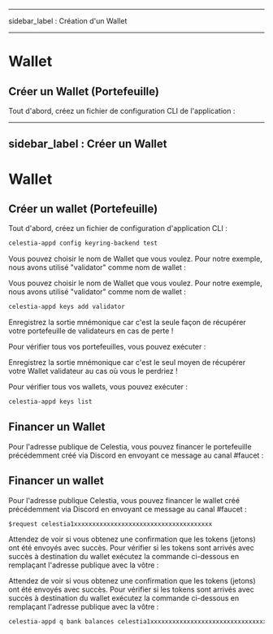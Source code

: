
- - -
sidebar_label : Création d'un Wallet
- - -

# Wallet

## Créer un Wallet (Portefeuille)

Tout d'abord, créez un fichier de configuration CLI de l'application :

---
sidebar_label : Créer un Wallet
---

# Wallet

## Créer un wallet (Portefeuille)

Tout d'abord, créez un fichier de configuration d'application CLI :


 ```sh
 celestia-appd config keyring-backend test
 ```


Vous pouvez choisir le nom de Wallet que vous voulez. Pour notre exemple, nous avons utilisé "validator" comme nom de wallet :

 
Vous pouvez choisir le nom de Wallet que vous voulez.
Pour notre exemple, nous avons utilisé "validator" comme nom de wallet :


```sh
celestia-appd keys add validator
```


Enregistrez la sortie mnémonique car c'est la seule façon de récupérer votre portefeuille de validateurs en cas de perte !

Pour vérifier tous vos portefeuilles, vous pouvez exécuter :

Enregistrez la sortie mnémonique car c'est le seul moyen de
récupérer votre Wallet validateur au cas où vous le perdriez !

Pour vérifier tous vos wallets, vous pouvez exécuter :


```sh
celestia-appd keys list
```


## Financer un Wallet

Pour l'adresse publique de Celestia, vous pouvez financer le portefeuille précédemment créé via Discord en envoyant ce message au canal #faucet :

## Financer un wallet

Pour l'adresse publique Celestia, vous pouvez financer le
wallet créé précédemment via Discord en envoyant
ce message au canal #faucet :


```text
$request celestia1xxxxxxxxxxxxxxxxxxxxxxxxxxxxxxxxxxxxxx
```


Attendez de voir si vous obtenez une confirmation que les tokens (jetons) ont été envoyés avec succès. Pour vérifier si les tokens sont arrivés avec succès à destination du wallet exécutez la commande ci-dessous en remplaçant l'adresse publique avec la vôtre :

Attendez de voir si vous obtenez une confirmation que 
les tokens (jetons) ont été envoyés avec succès. Pour vérifier si
les tokens sont arrivés avec succès à destination du 
wallet exécutez la commande ci-dessous en remplaçant l'adresse publique
avec la vôtre :


```sh
celestia-appd q bank balances celestia1xxxxxxxxxxxxxxxxxxxxxxxxxxxxxxxxxxxxxx
```
